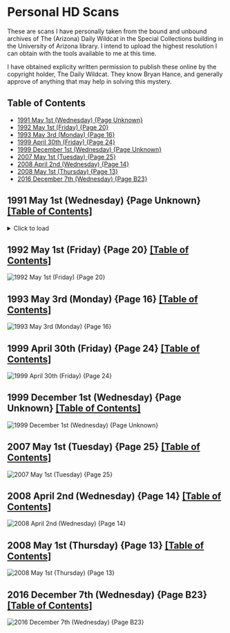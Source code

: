 # Personal HD Scans

These are scans I have personally taken from the bound and unbound archives of The (Arizona) Daily Wildcat in the Special Collections building in the University of Arizona library. I intend to upload the highest resolution I can obtain with the tools available to me at this time.

I have obtained explicity written permission to publish these online by the copyright holder, The Daily Wildcat. They know Bryan Hance, and generally approve of anything that may help in solving this mystery.

## Table of Contents
* [1991 May 1st (Wednesday) {Page Unknown}](#1991-may-1st-wednesday-page-unknown-table-of-contents)
* [1992 May 1st (Friday) {Page 20}](#1992-may-1st-friday-page-20-table-of-contents)
* [1993 May 3rd (Monday) {Page 16}](#1993-may-3rd-monday-page-16-table-of-contents)
* [1999 April 30th (Friday) {Page 24}](#1999-april-30th-friday-page-24-table-of-contents)
* [1999 December 1st (Wednesday) {Page Unknown}](#1999-december-1st-wednesday-page-unknown-table-of-contents)
* [2007 May 1st (Tuesday) {Page 25}](#2007-may-1st-tuesday-page-25-table-of-contents)
* [2008 April 2nd (Wednesday) {Page 14}](#2008-april-2nd-wednesday-page-14-table-of-contents)
* [2008 May 1st (Thursday) {Page 13}](#2008-may-1st-thursday-page-13-table-of-contents)
* [2016 December 7th (Wednesday) {Page B23}](#2016-december-7th-wednesday-page-b23-table-of-contents)

## 1991 May 1st (Wednesday) {Page Unknown} [[Table of Contents]](#table-of-contents)
<details>
  <summary>Click to load</summary>
  ![1991 May 1st (Wednesday) {Page Unknown}](1991-05-01_pageFORGOT.jpg)
</details>

## 1992 May 1st (Friday) {Page 20} [[Table of Contents]](#table-of-contents)
![1992 May 1st (Friday) {Page 20}](1992-05-01_page20.jpg)
## 1993 May 3rd (Monday) {Page 16} [[Table of Contents]](#table-of-contents)
![1993 May 3rd (Monday) {Page 16}](1993-05-03_page16.jpg)
## 1999 April 30th (Friday) {Page 24} [[Table of Contents]](#table-of-contents)
![1999 April 30th (Friday) {Page 24}](1999-04-30_page24.jpg)
## 1999 December 1st (Wednesday) {Page Unknown} [[Table of Contents]](#table-of-contents)
![1999 December 1st (Wednesday) {Page Unknown}](1999-12-01_pageFORGOT.jpg)
## 2007 May 1st (Tuesday) {Page 25} [[Table of Contents]](#table-of-contents)
![2007 May 1st (Tuesday) {Page 25}](2007-05-01_page25.jpg)
## 2008 April 2nd (Wednesday) {Page 14} [[Table of Contents]](#table-of-contents)
![2008 April 2nd (Wednesday) {Page 14}](2008-04-02_page14.jpg)
## 2008 May 1st (Thursday) {Page 13} [[Table of Contents]](#table-of-contents)
![2008 May 1st (Thursday) {Page 13}](2008-05-01_page13.jpg)
## 2016 December 7th (Wednesday) {Page B23} [[Table of Contents]](#table-of-contents)
![2016 December 7th (Wednesday) {Page B23}](2016-12-07_pageB23.jpg)